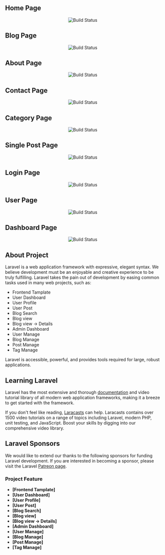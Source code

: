 
<h2>Home Page</h2>
<p align="center">
<img src= "public/screenshort/127.0.0.1_8000_home.png" alt="Build Status">
</p> 
<h2>Blog Page</h2>
<p align="center">
<img src= "public/screenshort/127.0.0.1_8000_blog.png" alt="Build Status">
</p>
<h2>About Page</h2>
<p align="center">
<img src= "public/screenshort/127.0.0.1_8000_about.png" alt="Build Status">
</p>
<h2>Contact Page</h2>
<p align="center">
<img src= "public/screenshort/127.0.0.1_8000_contact.png" alt="Build Status">
</p>
<h2>Category Page</h2>
<p align="center">
<img src= "public/screenshort/127.0.0.1_8000_category.png" alt="Build Status">
</p>
<h2>Single Post Page</h2>
<p align="center">
<img src= "public/screenshort/127.0.0.1_8000_singlePost_abe-waters.png" alt="Build Status">
</p>

<h2>Login Page</h2>
<p align="center">
<img src= "public/screenshort/127.0.0.1_8000_login.png" alt="Build Status">
</p>

<h2>User Page</h2>
<p align="center">
<img src= "public/screenshort/127.0.0.1_8000_user_dashboard.png" alt="Build Status">
</p>
<h2>Dashboard Page</h2>
<p align="center">
<img src= "public/screenshort/127.0.0.1_8000_admin_dashboard.png" alt="Build Status">
</p>


## About Project

Laravel is a web application framework with expressive, elegant syntax. We believe development must be an enjoyable and creative experience to be truly fulfilling. Laravel takes the pain out of development by easing common tasks used in many web projects, such as:
-   Frontend Tamplate
-   User Dashboard
-   User Profile
-   User Post
-   Blog Search
-   Blog view
-   Blog view -> Details
-   Admin Dashboard
-   User Manage
-   Blog Manage
-   Post Manage
-   Tag Manage

Laravel is accessible, powerful, and provides tools required for large, robust applications.

## Learning Laravel

Laravel has the most extensive and thorough [documentation](https://laravel.com/docs) and video tutorial library of all modern web application frameworks, making it a breeze to get started with the framework.

If you don't feel like reading, [Laracasts](https://laracasts.com) can help. Laracasts contains over 1500 video tutorials on a range of topics including Laravel, modern PHP, unit testing, and JavaScript. Boost your skills by digging into our comprehensive video library.

## Laravel Sponsors

We would like to extend our thanks to the following sponsors for funding Laravel development. If you are interested in becoming a sponsor, please visit the Laravel [Patreon page](https://patreon.com/taylorotwell).

### Project Feature

-   **[Frontend Tamplate]**
-   **[User Dashboard]**
-   **[User Profile]**
-   **[User Post]**
-   **[Blog Search]**
-   **[Blog view]**
-   **[Blog view -> Details]**
-   **[Admin Dashboard]**
-   **[User Manage]**
-   **[Blog Manage]**
-   **[Post Manage]**
-   **[Tag Manage]**
